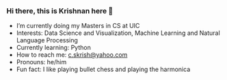 ### Hi there, this is Krishnan here 👋

- I’m currently doing my Masters in CS at UIC
- Interests:  Data Science and Visualization, Machine Learning and Natural Language Processing
- Currently learning: Python
- How to reach me: c.skrish@yahoo.com
- Pronouns: he/him
- Fun fact: I like playing bullet chess and playing the harmonica

